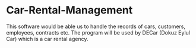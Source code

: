 # Car-Rental-Management
This software would be able us to handle the records of cars, customers, employees, contracts etc.  The program will be used by DECar (Dokuz Eylul Car) which is a car rental agency. 
